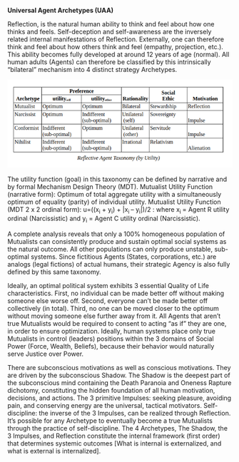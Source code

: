 **Universal Agent Archetypes (UAA)**

Reflection, is the natural human ability to think and feel about how one
thinks and feels. Self-deception and self-awareness are the inversely
related internal manifestations of Reflection. Externally, one can
therefore think and feel about how others think and feel (empathy,
projection, etc.). This ability becomes fully developed at around 12
years of age (normal). All human adults (Agents) can therefore be
classified by this intrinsically “bilateral” mechanism into 4 distinct
strategy Archetypes.

<img src="assets/uaatable.png">

The utility function (goal) in this taxonomy can be defined by narrative
and by formal Mechanism Design Theory (MDT). Mutualist Utility Function
(narrative form): Optimum of total aggregate utility with a
simultaneously optimum of equality (parity) of individual utility.
Mutualist Utility Function (MDT 2 x 2 ordinal form): u=((x<sub>i</sub> +
y<sub>i</sub>) + \|x<sub>i </sub>– y<sub>i</sub>\|)/2 : where x<sub>i
</sub>= Agent R utility ordinal (Narcissistic) and y<sub>i</sub> = Agent
C utility ordinal (Narcissistic).

A complete analysis reveals that only a 100% homogeneous population of
Mutualists can consistently produce and sustain optimal social systems
as the natural outcome. All other populations can only produce unstable,
sub-optimal systems. Since fictitious Agents (States, corporations,
etc.) are analogs (legal fictions) of actual humans, their strategic
Agency is also fully defined by this same taxonomy.

Ideally, an optimal political system exhibits 3 essential Quality of
Life characteristics. First, no individual can be made better off
without making someone else worse off. Second, everyone can’t be made
better off collectively (in total). Third, no one can be moved closer to
the optimum without moving someone else further away from it. All Agents
that aren’t true Mutualists would be required to consent to acting “as
if” they are one, in order to ensure optimization. Ideally, human
systems place only true Mutualists in control (leaders) positions within
the 3 domains of Social Power (Force, Wealth, Beliefs), because their
behavior would naturally serve Justice over Power.

There are subconscious motivations as well as conscious motivations.
They are driven by the subconscious Shadow. The Shadow is the deepest
part of the subconscious mind containing the Death Paranoia and Oneness
Rapture dichotomy, constituting the hidden foundation of all human
motivation, decisions, and actions. The 3 primitive Impulses: seeking
pleasure, avoiding pain, and conserving energy are the universal,
tactical motivators. Self-discipline: the inverse of the 3 Impulses, can
be realized through Reflection. It’s possible for any Archetype to
eventually become a true Mutualists through the practice of
self-discipline. The 4 Archetypes, The Shadow, the 3 Impulses, and
Reflection constitute the internal framework (first order) that
determines systemic outcomes \[What is internal is externalized, and
what is external is internalized\].
